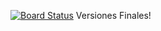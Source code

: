 [![Board Status](https://dev.azure.com/magicdrums/347681b4-e57c-4a93-857f-d86db5deb108/ee6d0b6c-7e06-4255-bddf-b38d57b73487/_apis/work/boardbadge/fd307544-dc5f-47cd-9925-0841eb227d11)](https://dev.azure.com/magicdrums/347681b4-e57c-4a93-857f-d86db5deb108/_boards/board/t/ee6d0b6c-7e06-4255-bddf-b38d57b73487/Microsoft.RequirementCategory)
Versiones Finales!
